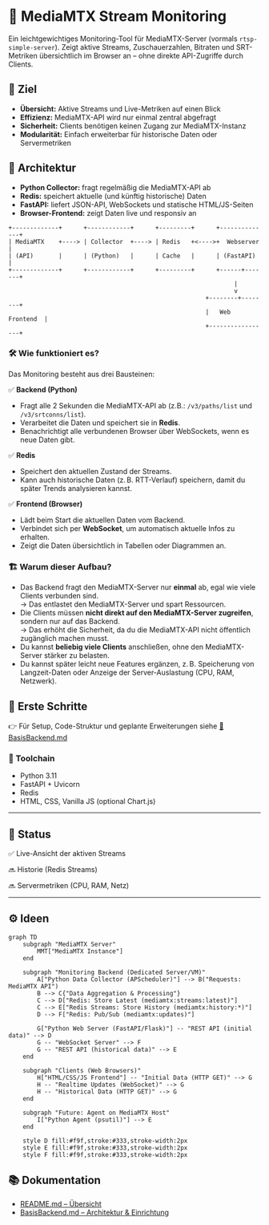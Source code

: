 # 📡 MediaMTX Stream Monitoring

Ein leichtgewichtiges Monitoring-Tool für MediaMTX-Server (vormals `rtsp-simple-server`). Zeigt aktive Streams, Zuschauerzahlen, Bitraten und SRT-Metriken übersichtlich im Browser an – ohne direkte API-Zugriffe durch Clients.

## 🎯 Ziel

- **Übersicht:** Aktive Streams und Live-Metriken auf einen Blick
- **Effizienz:** MediaMTX-API wird nur einmal zentral abgefragt
- **Sicherheit:** Clients benötigen keinen Zugang zur MediaMTX-Instanz
- **Modularität:** Einfach erweiterbar für historische Daten oder Servermetriken

## 🧱 Architektur

- **Python Collector:** fragt regelmäßig die MediaMTX-API ab
- **Redis:** speichert aktuelle (und künftig historische) Daten
- **FastAPI:** liefert JSON-API, WebSockets und statische HTML/JS-Seiten
- **Browser-Frontend:** zeigt Daten live und responsiv an

```plain
+-------------+      +------------+      +---------+      +--------------+
| MediaMTX    +----> | Collector  +----> | Redis   +<---->+  Webserver   |
| (API)       |      | (Python)   |      | Cache   |      | (FastAPI)    |
+-------------+      +------------+      +---------+      +------+-------+
                                                               |
                                                               v
                                                       +--------+--------+
                                                       |   Web Frontend  |
                                                       +-----------------+

```

### 🛠️ Wie funktioniert es?

Das Monitoring besteht aus drei Bausteinen:

✅ **Backend (Python)**  
- Fragt alle 2 Sekunden die MediaMTX-API ab (z.B.: `/v3/paths/list` und `/v3/srtconns/list`).
- Verarbeitet die Daten und speichert sie in **Redis**.
- Benachrichtigt alle verbundenen Browser über WebSockets, wenn es neue Daten gibt.

✅ **Redis**  
- Speichert den aktuellen Zustand der Streams.
- Kann auch historische Daten (z. B. RTT-Verlauf) speichern, damit du später Trends analysieren kannst.

✅ **Frontend (Browser)**  
- Lädt beim Start die aktuellen Daten vom Backend.
- Verbindet sich per **WebSocket**, um automatisch aktuelle Infos zu erhalten.
- Zeigt die Daten übersichtlich in Tabellen oder Diagrammen an.

### 🏗️ Warum dieser Aufbau?

- Das Backend fragt den MediaMTX-Server nur **einmal** ab, egal wie viele Clients verbunden sind.  
  → Das entlastet den MediaMTX-Server und spart Ressourcen.
- Die Clients müssen **nicht direkt auf den MediaMTX-Server zugreifen**, sondern nur auf das Backend.  
  → Das erhöht die Sicherheit, da du die MediaMTX-API nicht öffentlich zugänglich machen musst.
- Du kannst **beliebig viele Clients** anschließen, ohne den MediaMTX-Server stärker zu belasten.
- Du kannst später leicht neue Features ergänzen, z. B. Speicherung von Langzeit-Daten oder Anzeige der Server-Auslastung (CPU, RAM, Netzwerk).

## 🚀 Erste Schritte
👉 Für Setup, Code-Struktur und geplante Erweiterungen siehe [📄 BasisBackend.md](BasisBackend.md)


### 🔧 Toolchain
- Python 3.11
- FastAPI + Uvicorn
- Redis
- HTML, CSS, Vanilla JS (optional Chart.js)

---

## 📌 Status

✅ Live-Ansicht der aktiven Streams

🔜 Historie (Redis Streams)

🔜 Servermetriken (CPU, RAM, Netz)

---

## ⚙️ Ideen

```mermaid
graph TD
    subgraph "MediaMTX Server"
        MMT["MediaMTX Instance"]
    end

    subgraph "Monitoring Backend (Dedicated Server/VM)"
        A["Python Data Collector (APScheduler)"] --> B("Requests: MediaMTX API")
        B --> C{"Data Aggregation & Processing"}
        C --> D["Redis: Store Latest (mediamtx:streams:latest)"]
        C --> E["Redis Streams: Store History (mediamtx:history:*)"]
        D --> F["Redis: Pub/Sub (mediamtx:updates)"]

        G["Python Web Server (FastAPI/Flask)"] -- "REST API (initial data)" --> D
        G -- "WebSocket Server" --> F
        G -- "REST API (historical data)" --> E
    end

    subgraph "Clients (Web Browsers)"
        H["HTML/CSS/JS Frontend"] -- "Initial Data (HTTP GET)" --> G
        H -- "Realtime Updates (WebSocket)" --> G
        H -- "Historical Data (HTTP GET)" --> G
    end

    subgraph "Future: Agent on MediaMTX Host"
        I["Python Agent (psutil)"] --> E
    end

    style D fill:#f9f,stroke:#333,stroke-width:2px
    style E fill:#f9f,stroke:#333,stroke-width:2px
    style F fill:#f9f,stroke:#333,stroke-width:2px
```

## 📚 Dokumentation

- [README.md – Übersicht](README.md)
- [BasisBackend.md – Architektur & Einrichtung](BasisBackend.md)

